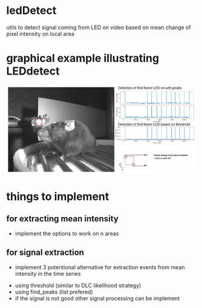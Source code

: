 # ledDetect
utils to detect signal coming from LED on video based on mean change of pixel intensity on local area

# graphical example illustrating LEDdetect
<img src="ledDetect.png">

# things to implement
## for extracting mean intensity
* implement the options to work on n areas  

## for signal extraction
* implement 3 potentional alternative for extraction events from mean intensity in the time series
- using threshold (similar to DLC likelihood strategy)
- using find_peaks (list prefered)
- if the signal is not good other signal processing can be implement